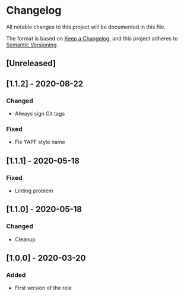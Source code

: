# Changelog
All notable changes to this project will be documented in this file.

The format is based on [Keep a Changelog](https://keepachangelog.com/en/1.0.0/),
and this project adheres to [Semantic Versioning](https://semver.org/spec/v2.0.0.html).

## [Unreleased]

## [1.1.2] - 2020-08-22
### Changed
- Always sign Git tags

### Fixed
- Fix YAPF style name

## [1.1.1] - 2020-05-18
### Fixed
- Linting problem

## [1.1.0] - 2020-05-18
### Changed
- Cleanup

## [1.0.0] - 2020-03-20
### Added
- First version of the role
